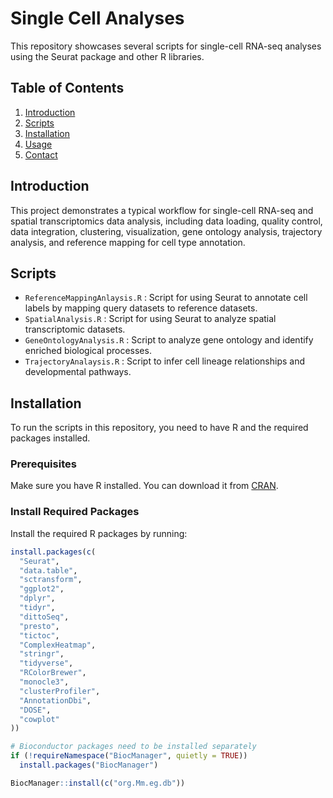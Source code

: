# Single Cell Analyses

This repository showcases several scripts for single-cell RNA-seq analyses using the Seurat package and other R libraries.

## Table of Contents

1. [Introduction](#introduction)
2. [Scripts](#scripts)
3. [Installation](#installation)
4. [Usage](#usage)
5. [Contact](#contact)

## Introduction

This project demonstrates a typical workflow for single-cell RNA-seq and spatial transcriptomics data analysis, including data loading, quality control, data integration, clustering, visualization, gene ontology analysis, trajectory analysis, and reference mapping for cell type annotation.

## Scripts
- `ReferenceMappingAnlaysis.R` : Script for using Seurat to annotate cell labels by mapping query datasets to reference datasets.
- `SpatialAnalysis.R` : Script for using Seurat to analyze spatial transcriptomic datasets.
- `GeneOntologyAnalysis.R` : Script to analyze gene ontology and identify enriched biological processes.
- `TrajectoryAnalaysis.R` : Script to  infer cell lineage relationships and developmental pathways.

## Installation

To run the scripts in this repository, you need to have R and the required packages installed.

### Prerequisites

Make sure you have R installed. You can download it from [CRAN](https://cran.r-project.org/).

### Install Required Packages

Install the required R packages by running:

```r
install.packages(c(
  "Seurat",
  "data.table",
  "sctransform",
  "ggplot2",
  "dplyr",
  "tidyr",
  "dittoSeq",
  "presto",
  "tictoc",
  "ComplexHeatmap",
  "stringr",
  "tidyverse",
  "RColorBrewer",
  "monocle3",
  "clusterProfiler",
  "AnnotationDbi",
  "DOSE",
  "cowplot"
))

# Bioconductor packages need to be installed separately
if (!requireNamespace("BiocManager", quietly = TRUE))
  install.packages("BiocManager")

BiocManager::install(c("org.Mm.eg.db"))


